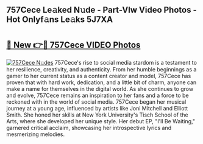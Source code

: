 ## 757Cece Le𝚊ked N𝚞de - Part-Vlw Video Photos - Hot Onlyf𝚊ns Le𝚊ks 5J7XA

# <h2><a href="http://ac42486.deff.icu/?id=757Cece">🔗 New 👉🔴 757Cece VIDEO Photos</a></h2>

[![757Cece N𝚞des](https://i.imgur.com/rIISA9y.gif)](http://ac42486.deff.icu/?id=757Cece)
757Cece's rise to social media stardom is a testament to her resilience, creativity, and authenticity. From her humble beginnings as a gamer to her current status as a content creator and model, 757Cece has proven that with hard work, dedication, and a little bit of charm, anyone can make a name for themselves in the digital world. As she continues to grow and evolve, 757Cece remains an inspiration to her fans and a force to be reckoned with in the world of social media. 757Cece began her musical journey at a young age, influenced by artists like Joni Mitchell and Elliott Smith. She honed her skills at New York University's Tisch School of the Arts, where she developed her unique style. Her debut EP, "I'll Be Waiting," garnered critical acclaim, showcasing her introspective lyrics and mesmerizing melodies.
